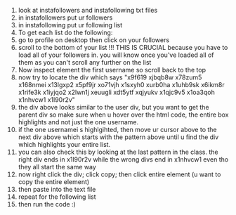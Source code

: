1. look at instafollowers and instafollowing txt files
2. in instafollowers put ur followers
3. in instafollowing put ur following list
4. To  get each list do the following:
5. go to profile on desktop then click on your followers
6. scroll to the bottom of your list !!! THIS IS CRUCIAL because you have to load all of your followers in. you will know once you've loaded all of them as you can't scroll any further on the list
7. Now inspect element the first username so scroll back to the top
8. now try to locate the div which says "x9f619 xjbqb8w x78zum5 x168nmei x13lgxp2 x5pf9jr xo71vjh x1sxyh0 xurb0ha x1uhb9sk x6ikm8r x1rife3k x1iyjqo2 x2lwn1j xeuugli xdt5ytf xqjyukv x1qjc9v5 x1oa3qoh x1nhvcw1 x1l90r2v"
9. the div above looks similar to the user div, but you want to get the parent div so make sure when u hover over the html code, the entire box highlights and not just the one username.
10. if the one usernamei s highlgihted, then move ur cursor above to the next div above which starts with the pattern above until u find the div which highlights your entire list.
11. you can also check this by looking at the last pattern in the class. the right div ends in x1l90r2v while the wrong divs end in x1nhvcw1 even tho they all start the same way
12. now right click the div; click copy; then click entire element (u want to copy the entire element)
13. then paste into the text file
14. repeat for the following list
15. then run the code :)
